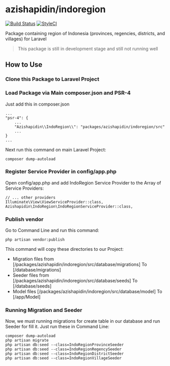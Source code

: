 # azishapidin/indoregion
[![Build Status](https://travis-ci.org/azishapidin/indoregion.svg?branch=master)](https://travis-ci.org/azishapidin/indoregion) [![StyleCI](https://styleci.io/repos/90970565/shield?branch=master)](https://styleci.io/repos/90970565)

Package containing region of Indonesia (provinces, regencies, districts, and villages) for Laravel

> This package is still in development stage and still not running well

## How to Use

### Clone this Package to Laravel Project
### Load Package via Main composer.json and PSR-4
Just add this in composer.json
```
...
"psr-4": {
    ...
    "Azishapidin\\IndoRegion\\": "packages/azishapidin/indoregion/src"
    ...
}
...
```
Next run this command on main Laravel Project:
```
composer dump-autoload
```
### Register Service Provider in config/app.php
Open config/app.php and add IndoRegion Service Provider to the Array of Service Providers:
```
// ... other providers
Illuminate\View\ViewServiceProvider::class,
Azishapidin\IndoRegion\IndoRegionServiceProvider::class,
```

### Publish vendor
Go to Command Line and run this command:
```
php artisan vendor:publish
```
This command will copy these directories to our Project:
* Migration files from [/packages/azishapidin/indoregion/src/database/migrations] To [/database/migrations]
* Seeder files from [/packages/azishapidin/indoregion/src/database/seeds] To [/database/seeds]
* Model files [/packages/azishapidin/indoregion/src/database/model] To [/app/Model]

### Running Migration and Seeder
Now, we must running migrations for create table in our database and run Seeder for fill it. Just run these in Command Line:
```
composer dump-autoload
php artisan migrate
php artisan db:seed --class=IndoRegionProvinceSeeder
php artisan db:seed --class=IndoRegionRegencySeeder
php artisan db:seed --class=IndoRegionDistrictSeeder
php artisan db:seed --class=IndoRegionVillageSeeder
```
